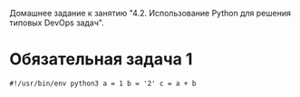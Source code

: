 Домашнее задание к занятию "4.2. Использование Python для решения типовых DevOps задач".<br>

# Обязательная задача 1

``
#!/usr/bin/env python3
a = 1
b = '2'
c = a + b
``
